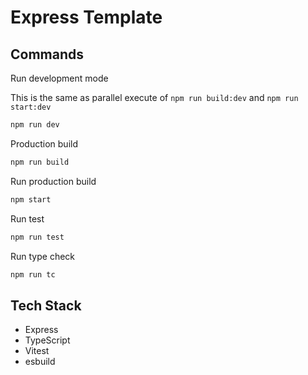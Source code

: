 # Express Template

## Commands

Run development mode

This is the same as parallel execute of `npm run build:dev` and `npm run start:dev`

```bash
npm run dev
```

Production build

```bash
npm run build
```

Run production build

```bash
npm start
```

Run test

```bash
npm run test
```

Run type check

```bash
npm run tc
```

## Tech Stack

- Express
- TypeScript
- Vitest
- esbuild
